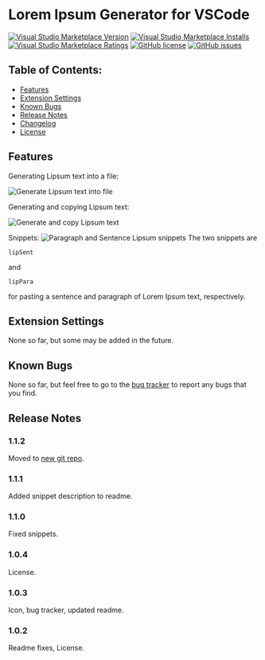 # Lorem Ipsum Generator for VSCode
[![Visual Studio Marketplace Version](https://img.shields.io/visual-studio-marketplace/v/mrawesomerocks.lipsum-generator?style=for-the-badge)](https://marketplace.visualstudio.com/items?itemName=MrAwesomeRocks.lipsum-generator) [![Visual Studio Marketplace Installs](https://img.shields.io/visual-studio-marketplace/i/MrAwesomeRocks.lipsum-generator?style=for-the-badge)](https://marketplace.visualstudio.com/items?itemName=MrAwesomeRocks.lipsum-generator)  [![Visual Studio Marketplace Ratings](https://img.shields.io/visual-studio-marketplace/r/MrAwesomeRocks.lipsum-generator?style=for-the-badge)](https://marketplace.visualstudio.com/items?itemName=MrAwesomeRocks.lipsum-generator&ssr=false#review-details)  [![GitHub license](https://img.shields.io/github/license/NinoMaruszewski/vscode-lorem-ipsum?style=for-the-badge)](https://github.com/NinoMaruszewski/vscode-lorem-ipsum/blob/master/LICENSE) [![GitHub issues](https://img.shields.io/github/issues/NinoMaruszewski/vscode-lorem-ipsum?style=for-the-badge)](https://github.com/NinoMaruszewski/vscode-lorem-ipsum/issues)
## Table of Contents:
- [Features](#Features)
- [Extension Settings](#Extension-Settings)
- [Known Bugs](#Known-Bugs)
- [Release Notes](#Release-Notes)
- [Changelog](./CHANGELOG.md)
- [License](./LICENSE)

## Features
Generating Lipsum text into a file:

![Generate Lipsum text into file](https://raw.githubusercontent.com/NinoMaruszewski/vscode-lorem-ipsum/master/images/gen_lipsum_text.gif)

Generating and copying Lipsum text:

![Generate and copy Lipsum text](https://raw.githubusercontent.com/NinoMaruszewski/vscode-lorem-ipsum/master/images/clip_lipsum_text.gif)

Snippets:
![Paragraph and Sentence Lipsum snippets](https://raw.githubusercontent.com/NinoMaruszewski/vscode-lorem-ipsum/master/images/lipsum_snippet.gif)
The two snippets are
```
lipSent
```
and
```
lipPara
```
for pasting a sentence and paragraph of Lorem Ipsum text, respectively.

## Extension Settings

None so far, but some may be added in the future.

<!---
For example:

This extension contributes the following settings:

* `myExtension.enable`: enable/disable this extension
* `myExtension.thing`: set to `blah` to do something
--->

## Known Bugs

None so far, but feel free to go to the [bug tracker](https://github.com/NinoMaruszewski/vscode-lorem-ipsum/issues) to report any bugs that you find.

## Release Notes

### 1.1.2
Moved to [new git repo](https://github.com/NinoMaruszewski/vscode-lorem-ipsum).

### 1.1.1
Added snippet description to readme.

### 1.1.0
Fixed snippets.

### 1.0.4
License.

### 1.0.3
Icon, bug tracker, updated readme.

### 1.0.2
Readme fixes, License.
